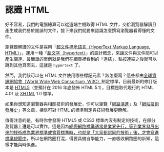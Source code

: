 # 認識 HTML

好不容易，我們的電腦總算可以從遠端主機取得 HTML 文件，交給瀏覽器解讀且產生成我們易於閱讀的文件，接下來我們就要來認識怎麼撰寫瀏覽器看得懂的文件。

瀏覽器解讀的文件是採用「[超文件標示語言（HyperText Markup Language, HTML）](https://zh.wikipedia.org/wiki/HTML)」，運用一種「[超文字（hypertext）](https://zh.wikipedia.org/wiki/%E8%B6%85%E6%96%87%E6%9C%AC)」的設計概念，來讓文件與文件間可以產生關連，最簡單的案例就是我們在網頁裡看到的「連結」，點按連結之後就可以跳到其他頁面去，這就是 `hypertext` 了。

然而，我們該可以在 HTML 文件使用哪些標記元素？該怎麼寫？這些都由[全球資訊網協會（World Wide Web Consortium, W3C）](https://zh.wikipedia.org/wiki/%E4%B8%87%E7%BB%B4%E7%BD%91%E8%81%94%E7%9B%9F)制定標準，目前最新的修訂版本是 [HTML5](https://zh.wikipedia.org/wiki/HTML5)（並預計在 2016 年底發佈 HTML 5.1），目標是取代現行的 HTML 4.01 及 [XHTML](https://zh.wikipedia.org/wiki/XHTML) 1.0 標準。

如果你想知道瀏覽器與相關技術的發展史，你可以瀏覽「[網路演進](http://www.evolutionoftheweb.com/?hl=zh+tw#explore)」及「[網站技術發展史](http://www.openfoundry.org/tw/foss+forum/8917+2013+02+01+01+59+58)」等文章，相信可對 HTML 的標準制定與技術發展更瞭解。

值得注意的是，有時你會發現 HTML5 或 CSS3 標準內沒有制定的技術，在部分瀏覽器上還是可以實作，這是因為[網際網路標準通常是業界先行，等到業界發展出來的技術成為業界標準或實質標準時，也就是「大家都認同的技術」後，才會寫進標準規範中](https://www.microsoft.com/taiwan/technet/columns/profwin/40+wintcpip2.mspx)，所以在網路圈打混，得要具備自學能力，一直吸收網路圈的新知，這樣才能與時俱進。
